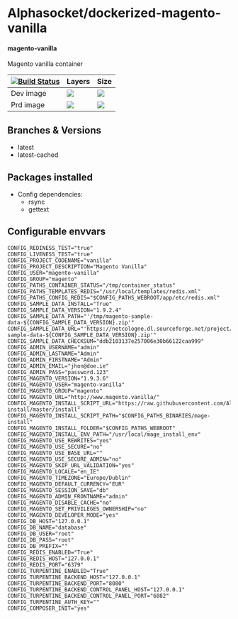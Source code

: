 # Alphasocket/dockerized-magento-vanilla
#### magento-vanilla
Magento vanilla container


| [![Build Status](https://semaphoreci.com/api/v1/alphasocket/dockerized-magento-vanilla/branches/latest-cached/badge.svg)](https://semaphoreci.com/alphasocket/dockerized-magento-vanilla) | Layers | Size  |
| ----- | ----- | ----- |
| Dev image | [![](https://images.microbadger.com/badges/image/03192859189254/dockerized-magento-vanilla:latest-cached.svg)](https://microbadger.com/images/03192859189254/magento-vanilla:latest-cached ) | [![](https://images.microbadger.com/badges/version/03192859189254/dockerized-magento-vanilla:latest-cached.svg)](https://microbadger.com/images/03192859189254/magento-vanilla:latest-cached) |
| Prd image | [![](https://images.microbadger.com/badges/image/alphasocket/magento-vanilla:latest-cached.svg)](https://microbadger.com/images/alphasocket/magento-vanilla:latest-cached ) | [![](https://images.microbadger.com/badges/version/alphasocket/magento-vanilla:latest-cached.svg)](https://microbadger.com/images/alphasocket/magento-vanilla:latest-cached) |

## Branches & Versions
- latest
- latest-cached


## Packages installed
- Config dependencies:
  + rsync
  + gettext


## Configurable envvars
~~~
CONFIG_REDINESS_TEST="true"
CONFIG_LIVENESS_TEST="true"
CONFIG_PROJECT_CODENAME="vanilla"
CONFIG_PROJECT_DESCRIPTION="Magento Vanilla"
CONFIG_USER="magento-vanilla"
CONFIG_GROUP="magento"
CONFIG_PATHS_CONTAINER_STATUS="/tmp/container_status"
CONFIG_PATHS_TEMPLATES_REDIS="/usr/local/templates/redis.xml"
CONFIG_PATHS_CONFIG_REDIS="$CONFIG_PATHS_WEBROOT/app/etc/redis.xml"
CONFIG_SAMPLE_DATA_INSTALL="True"
CONFIG_SAMPLE_DATA_VERSION="1.9.2.4"
CONFIG_SAMPLE_DATA_PATH="'/tmp/magento-sample-data-${CONFIG_SAMPLE_DATA_VERSION}.zip'"
CONFIG_SAMPLE_DATA_URL="'https://netcologne.dl.sourceforge.net/project/mageloads/assets/${CONFIG_SAMPLE_DATA_VERSION}/magento-sample-data-${CONFIG_SAMPLE_DATA_VERSION}.zip'"
CONFIG_SAMPLE_DATA_CHECKSUM="ddb2103137e257006e30b66122caa999"
CONFIG_ADMIN_USERNAME="admin"
CONFIG_ADMIN_LASTNAME="Admin"
CONFIG_ADMIN_FIRSTNAME="Admin"
CONFIG_ADMIN_EMAIL="jhon@doe.ie"
CONFIG_ADMIN_PASS="password.123"
CONFIG_MAGENTO_VERSION="1.9.3.6"
CONFIG_MAGENTO_USER="magento-vanilla"
CONFIG_MAGENTO_GROUP="magento"
CONFIG_MAGENTO_URL="http://www.magento.vanilla/"
CONFIG_MAGENTO_INSTALL_SCRIPT_URL="https://raw.githubusercontent.com/AlphaSocket/mage-install/master/install"
CONFIG_MAGENTO_INSTALL_SCRIPT_PATH="$CONFIG_PATHS_BINARIES/mage-install"
CONFIG_MAGENTO_INSTALL_FOLDER="$CONFIG_PATHS_WEBROOT"
CONFIG_MAGENTO_INSTALL_ENV_PATH="/usr/local/mage_install_env"
CONFIG_MAGENTO_USE_REWRITES="yes"
CONFIG_MAGENTO_USE_SECURE="no"
CONFIG_MAGENTO_USE_BASE_URL=""
CONFIG_MAGENTO_USE_SECURE_ADMIN="no"
CONFIG_MAGENTO_SKIP_URL_VALIDATION="yes"
CONFIG_MAGENTO_LOCALE="en_IE"
CONFIG_MAGENTO_TIMEZONE="Europe/Dublin"
CONFIG_MAGENTO_DEFAULT_CURRENCY="EUR"
CONFIG_MAGENTO_SESSION_SAVE="db"
CONFIG_MAGENTO_ADMIN_FRONTNAME="admin"
CONFIG_MAGENTO_DISABLE_CACHE="no"
CONFIG_MAGENTO_SET_PRIVILEGES_OWNERSHIP="no"
CONFIG_MAGENTO_DEVELOPER_MODE="yes"
CONFIG_DB_HOST="127.0.0.1"
CONFIG_DB_NAME="database"
CONFIG_DB_USER="root"
CONFIG_DB_PASS="root"
CONFIG_DB_PREFIX=""
CONFIG_REDIS_ENABLED="True"
CONFIG_REDIS_HOST="127.0.0.1"
CONFIG_REDIS_PORT="6379"
CONFIG_TURPENTINE_ENABLED="True"
CONFIG_TURPENTINE_BACKEND_HOST="127.0.0.1"
CONFIG_TURPENTINE_BACKEND_PORT="8080"
CONFIG_TURPENTINE_BACKEND_CONTROL_PANEL_HOST="127.0.0.1"
CONFIG_TURPENTINE_BACKEND_CONTROL_PANEL_PORT="6082"
CONFIG_TURPENTINE_AUTH_KEY=""
CONFIG_COMPOSER_INIT="yes"
~~~
